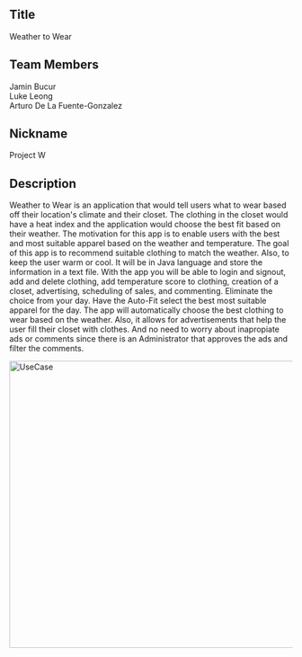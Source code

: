 ## Title
Weather to Wear

## Team Members 
Jamin Bucur <br>
Luke Leong <br>
Arturo De La Fuente-Gonzalez <br>
 
## Nickname
Project W


## Description
Weather to Wear is an application that would tell users what to wear based off their location's climate and their closet. The clothing in the closet would have a heat index and the application would choose the best fit based on their weather. The motivation for this app is to enable users with the best and most suitable apparel based on the weather and temperature. The goal of this app is to recommend suitable clothing to match the weather. Also, to keep the user warm or cool. It will be in Java language and store the information in a text file. With the app you will be able to login and signout, add and delete clothing, add temperature score to clothing, creation of a closet, advertising, scheduling of sales, and commenting.
Eliminate the choice from your day. Have the Auto-Fit select the best most suitable apparel for the day. The app will automatically choose the best clothing to wear based on the weather. Also, it allows for advertisements that help the user fill their closet with clothes. And no need to worry about inapropiate ads or comments since there is an Administrator that approves the ads and filter the comments.


<img width="511" alt="UseCase" src="https://github.com/JaminBucur/Group-5/assets/142348463/a41abd6f-0ec7-40b9-805e-e17f0ab075a8">




